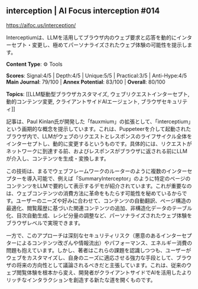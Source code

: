 ## interception | AI Focus interception #014

https://aifoc.us/interception/

Interceptiumは、LLMを活用してブラウザ内のウェブ要求と応答を動的にインターセプト・変更し、極めてパーソナライズされたウェブ体験の可能性を提示します。

**Content Type**: ⚙️ Tools

**Scores**: Signal:4/5 | Depth:4/5 | Unique:5/5 | Practical:3/5 | Anti-Hype:4/5
**Main Journal**: 79/100 | **Annex Potential**: 83/100 | **Overall**: 80/100

**Topics**: [[LLM駆動型ブラウザカスタマイズ, ウェブリクエストインターセプト, 動的コンテンツ変更, クライアントサイドAIエージェント, ブラウザセキュリティ]]

記事は、Paul Kinlan氏が開発した「fauxmium」の拡張として、「interceptium」という画期的な概念を提示しています。これは、Puppeteerを介して起動されたブラウザ内で、LLMがウェブのリクエストとレスポンスのライフサイクル全体をインターセプトし、動的に変更するというものです。具体的には、リクエストがネットワークに到達する前、およびレスポンスがブラウザに返される前にLLMが介入し、コンテンツを生成・変換します。

この技術は、まるでウェブフレームワークのルーターのように複数のインターセプターを導入可能で、例えば「SummaryInterceptor」のように特定のページのコンテンツをLLMで要約して表示するデモが紹介されています。これが重要なのは、ウェブコンテンツの消費方法に革命をもたらす可能性を秘めているからです。ユーザーのニーズや好みに合わせて、コンテンツの自動翻訳、ページ構造の最適化、閲覧履歴に基づいた関連コンテンツの追加、非構造化データのテーブル化、目次自動生成、レシピ分量の調整など、パーソナライズされたウェブ体験をブラウザレベルで実現できます。

一方で、このアプローチは深刻なセキュリティリスク（悪意のあるインターセプターによるコンテンツ改ざんや情報流出）やパフォーマンス、エネルギー消費の問題も抱えています。しかし、著者はこれらの課題を認識しつつも、ユーザーがウェブをカスタマイズし、自身のニーズに適応させる強力な手段として、ブラウザの将来の方向性として議論されるべきだと主張しています。これは、従来のウェブ閲覧体験を根本から変え、開発者がクライアントサイドでAIを活用したよりリッチなインタラクションを創造する新たな道を開くものです。